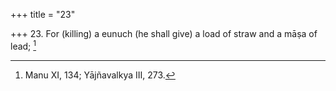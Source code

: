 +++
title = "23"

+++
23. For (killing) a eunuch (he shall give) a load of straw and a māṣa of lead; [^23] 


[^23]:  Manu XI, 134; Yājñavalkya III, 273.
